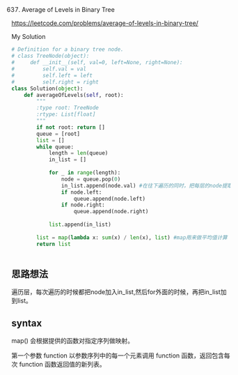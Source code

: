 ## 
637. Average of Levels in Binary Tree
 
https://leetcode.com/problems/average-of-levels-in-binary-tree/

My Solution

```python
# Definition for a binary tree node.
# class TreeNode(object):
#     def __init__(self, val=0, left=None, right=None):
#         self.val = val
#         self.left = left
#         self.right = right
class Solution(object):
    def averageOfLevels(self, root):
        """
        :type root: TreeNode
        :rtype: List[float]
        """
        if not root: return []
        queue = [root]
        list = []
        while queue:
            length = len(queue)
            in_list = []
            
            for _ in range(length):
                node = queue.pop(0)
                in_list.append(node.val) #在往下遍历的同时，把每层的node提取出来
                if node.left:
                    queue.append(node.left)
                if node.right:
                    queue.append(node.right)
                    
            list.append(in_list)
            
        list = map(lambda x: sum(x) / len(x), list) #map用来做平均值计算
        return list 
        
```

## 思路想法
遍历层，每次遍历的时候都把node加入in_list,然后for外面的时候，再把in_list加到list。

## syntax
map() 会根据提供的函数对指定序列做映射。

第一个参数 function 以参数序列中的每一个元素调用 function 函数，返回包含每次 function 函数返回值的新列表。


            
